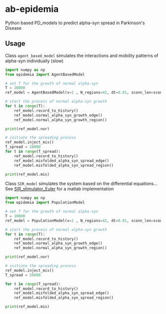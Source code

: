 # ab-epidemia
Python based PD_models to predict alpha-syn spread in Parkinson's Disease

## Usage
Class `agent_based_model` simulates the interactions and mobility patterns of alpha-syn individually (slow)
```python
import numpy as np
from epidemia import AgentBasedModel

# set T for the growth of normal alpha-syn
T = 20000
ref_model = AgentBasedModel(v=1 , N_regions=42, dt=0.01, sconn_len=sconn_len, sconn_den=sconn_den, snca=snca, gba=gba, roi_size=roi_size, fconn=np.zeros((42, 42)), fcscale=0)

# start the process of normal alpha-syn growth
for t in range(T):
    ref_model.record_to_history()
    ref_model.normal_alpha_syn_growth_edge()
    ref_model.normal_alpha_syn_growth_region()

print(ref_model.nor)

# initiate the spreading process
ref_model.inject_mis()
T_spread = 20000
for t in range(T_spread):
    ref_model.record_to_history()
    ref_model.misfolded_alpha_syn_spread_edge()
    ref_model.misfolded_alpha_syn_spread_region()

print(ref_model.mis)   
```

Class `SIR_model` simulates the system based on the differential equations... See [SIR_stimulator_Euler](https://github.com/yingqiuz/SIR_stimulator_Euler) for a matlab implementation
```python
import numpy as np
from epidemia import PopulationModel

# set T for the growth of normal alpha-syn
T = 10000
ref_model = PopulationModel(v=1 , N_regions=42, dt=0.01, sconn_len=sconn_len, sconn_den=sconn_den, snca=snca, gba=gba, roi_size=roi_size, fconn=np.zeros((42, 42)), fcscale=0)

# start the process of normal alpha-syn growth
for t in range(T):
    ref_model.record_to_history()
    ref_model.normal_alpha_syn_growth_edge()
    ref_model.normal_alpha_syn_growth_region()

print(ref_model.nor)

# initiate the spreading process 
ref_model.inject_mis()
T_spread = 20000

for t in range(T_spread):
    ref_model.record_to_history()
    ref_model.misfolded_alpha_syn_spread_edge()
    ref_model.misfolded_alpha_syn_spread_region()

print(ref_model.mis)
```
